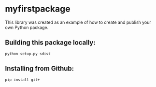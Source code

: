 # myfirstpackage
This library was created as an example of how to create and publish your own Python package.

## Building this package locally:
`python setup.py sdist`

## Installing from Github:
`pip install git+`